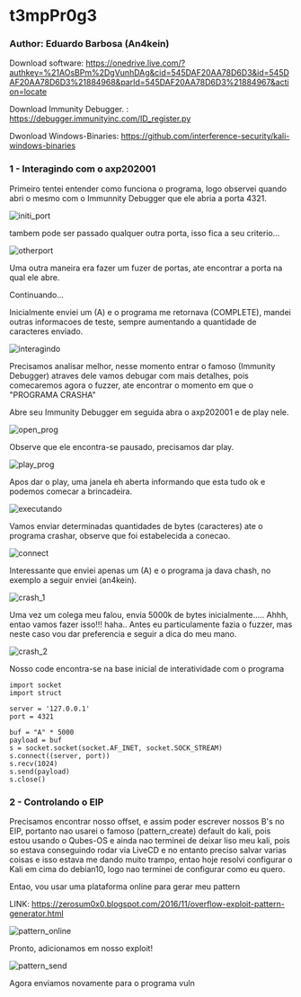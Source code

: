 # t3mpPr0g3

### Author: Eduardo Barbosa (An4kein)

Download software: https://onedrive.live.com/?authkey=%21AOsBPm%2DgVunhDAg&cid=545DAF20AA78D6D3&id=545DAF20AA78D6D3%21884968&parId=545DAF20AA78D6D3%21884967&action=locate

Download Immunity Debugger. : https://debugger.immunityinc.com/ID_register.py

Dwonload Windows-Binaries: https://github.com/interference-security/kali-windows-binaries

### 1 - Interagindo com o axp202001

Primeiro tentei entender como funciona o programa, logo observei quando abri o mesmo com o Immunnity Debugger que ele abria a porta 4321.

![initi_port](https://raw.githubusercontent.com/an4kein/t3mpPr0g3/master/images/init_port.png)

tambem pode ser passado qualquer outra porta, isso fica a seu criterio...

![otherport](https://raw.githubusercontent.com/an4kein/t3mpPr0g3/master/images/other_port.png)

Uma outra maneira era fazer um fuzer de portas, ate encontrar a porta na qual ele abre.

Continuando...

Inicialmente enviei um (A) e o programa me retornava (COMPLETE), mandei outras informacoes de teste, sempre aumentando a quantidade de caracteres enviado.

![interagindo](https://raw.githubusercontent.com/an4kein/t3mpPr0g3/master/images/2-interagindo.png)

Precisamos analisar melhor, nesse momento entrar o famoso (Immunity Debugger) atraves dele vamos debugar com mais detalhes, pois comecaremos agora o fuzzer, ate encontrar o momento em que o "PROGRAMA CRASHA"

Abre seu Immunity Debugger em seguida abra o axp202001 e de play nele.

![open_prog](https://raw.githubusercontent.com/an4kein/t3mpPr0g3/master/images/3-openprog.png)

Observe que ele encontra-se pausado, precisamos dar play.

![play_prog](https://raw.githubusercontent.com/an4kein/t3mpPr0g3/master/images/4-play_prog.png)

Apos dar o play, uma janela eh aberta informando que esta tudo ok e podemos comecar a brincadeira.

![executando](https://raw.githubusercontent.com/an4kein/t3mpPr0g3/master/images/5-executando.png)

Vamos enviar determinadas quantidades de bytes (caracteres) ate o programa crashar, observe que foi estabelecida a conecao.

![connect](https://raw.githubusercontent.com/an4kein/t3mpPr0g3/master/images/6-connect.png)

Interessante que enviei apenas um (A) e o programa ja dava chash, no exemplo a seguir enviei (an4kein). 

![crash_1](https://raw.githubusercontent.com/an4kein/t3mpPr0g3/master/images/7-crash-1.png)

Uma vez um colega meu falou, envia 5000k de bytes inicialmente..... Ahhh, entao vamos fazer isso!!! haha.. Antes eu particulamente fazia o fuzzer, mas neste caso vou dar preferencia e seguir a dica do meu mano.

![crash_2](https://raw.githubusercontent.com/an4kein/t3mpPr0g3/master/images/8-crash-2.png)

Nosso code encontra-se na base inicial de interatividade com o programa

```
import socket
import struct

server = '127.0.0.1'
port = 4321

buf = "A" * 5000
payload = buf
s = socket.socket(socket.AF_INET, socket.SOCK_STREAM)
s.connect((server, port))
s.recv(1024)
s.send(payload)
s.close()
```


### 2 - Controlando o EIP

Precisamos encontrar nosso offset, e assim poder escrever nossos B's no  EIP, portanto nao usarei o famoso (pattern_create) default do kali, pois estou usando o Qubes-OS e ainda nao terminei de deixar liso meu kali, pois so estava conseguindo rodar via LiveCD e no entanto preciso salvar varias coisas e isso estava me dando muito trampo, entao hoje resolvi configurar o Kali em cima do debian10, logo nao terminei de configurar como eu quero. 

Entao, vou usar uma plataforma online para gerar meu pattern

LINK: https://zerosum0x0.blogspot.com/2016/11/overflow-exploit-pattern-generator.html

![pattern_online](https://raw.githubusercontent.com/an4kein/t3mpPr0g3/master/images/9-pattern_online.png)

Pronto, adicionamos em nosso exploit!

![pattern_send](https://raw.githubusercontent.com/an4kein/t3mpPr0g3/master/images/10-pattern_send.png)

Agora enviamos novamente para o programa vuln

